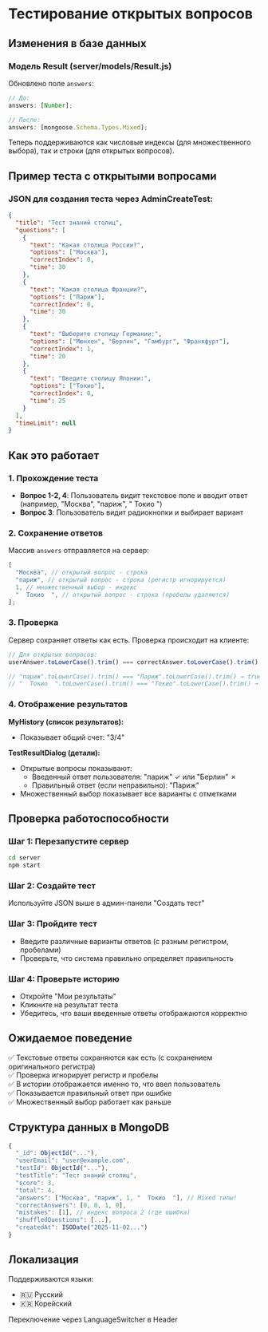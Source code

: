 # Тестирование открытых вопросов

## Изменения в базе данных

### Модель Result (server/models/Result.js)

Обновлено поле `answers`:

```javascript
// До:
answers: [Number];

// После:
answers: [mongoose.Schema.Types.Mixed];
```

Теперь поддерживаются как числовые индексы (для множественного выбора), так и строки (для открытых вопросов).

## Пример теста с открытыми вопросами

### JSON для создания теста через AdminCreateTest:

```json
{
  "title": "Тест знаний столиц",
  "questions": [
    {
      "text": "Какая столица России?",
      "options": ["Москва"],
      "correctIndex": 0,
      "time": 30
    },
    {
      "text": "Какая столица Франции?",
      "options": ["Париж"],
      "correctIndex": 0,
      "time": 30
    },
    {
      "text": "Выберите столицу Германии:",
      "options": ["Мюнхен", "Берлин", "Гамбург", "Франкфурт"],
      "correctIndex": 1,
      "time": 20
    },
    {
      "text": "Введите столицу Японии:",
      "options": ["Токио"],
      "correctIndex": 0,
      "time": 25
    }
  ],
  "timeLimit": null
}
```

## Как это работает

### 1. Прохождение теста

- **Вопрос 1-2, 4**: Пользователь видит текстовое поле и вводит ответ (например, "Москва", "париж", " Токио ")
- **Вопрос 3**: Пользователь видит радиокнопки и выбирает вариант

### 2. Сохранение ответов

Массив `answers` отправляется на сервер:

```javascript
[
  "Москва", // открытый вопрос - строка
  "париж", // открытый вопрос - строка (регистр игнорируется)
  1, // множественный выбор - индекс
  "  Токио  ", // открытый вопрос - строка (пробелы удаляются)
];
```

### 3. Проверка

Сервер сохраняет ответы как есть. Проверка происходит на клиенте:

```javascript
// Для открытых вопросов:
userAnswer.toLowerCase().trim() === correctAnswer.toLowerCase().trim();

// "париж".toLowerCase().trim() === "Париж".toLowerCase().trim() → true
// "  Токио  ".toLowerCase().trim() === "Токио".toLowerCase().trim() → true
```

### 4. Отображение результатов

**MyHistory (список результатов):**

- Показывает общий счет: "3/4"

**TestResultDialog (детали):**

- Открытые вопросы показывают:
  - Введенный ответ пользователя: "париж" ✓ или "Берлин" ✗
  - Правильный ответ (если неправильно): "Париж"
- Множественный выбор показывает все варианты с отметками

## Проверка работоспособности

### Шаг 1: Перезапустите сервер

```bash
cd server
npm start
```

### Шаг 2: Создайте тест

Используйте JSON выше в админ-панели "Создать тест"

### Шаг 3: Пройдите тест

- Введите различные варианты ответов (с разным регистром, пробелами)
- Проверьте, что система правильно определяет правильность

### Шаг 4: Проверьте историю

- Откройте "Мои результаты"
- Кликните на результат теста
- Убедитесь, что ваши введенные ответы отображаются корректно

## Ожидаемое поведение

✅ Текстовые ответы сохраняются как есть (с сохранением оригинального регистра)  
✅ Проверка игнорирует регистр и пробелы  
✅ В истории отображается именно то, что ввел пользователь  
✅ Показывается правильный ответ при ошибке  
✅ Множественный выбор работает как раньше

## Структура данных в MongoDB

```javascript
{
  "_id": ObjectId("..."),
  "userEmail": "user@example.com",
  "testId": ObjectId("..."),
  "testTitle": "Тест знаний столиц",
  "score": 3,
  "total": 4,
  "answers": ["Москва", "париж", 1, "  Токио  "], // Mixed типы!
  "correctAnswers": [0, 0, 1, 0],
  "mistakes": [1], // индекс вопроса 2 (где ошибка)
  "shuffledQuestions": [...],
  "createdAt": ISODate("2025-11-02...")
}
```

## Локализация

Поддерживаются языки:

- 🇷🇺 Русский
- 🇰🇷 Корейский

Переключение через LanguageSwitcher в Header
